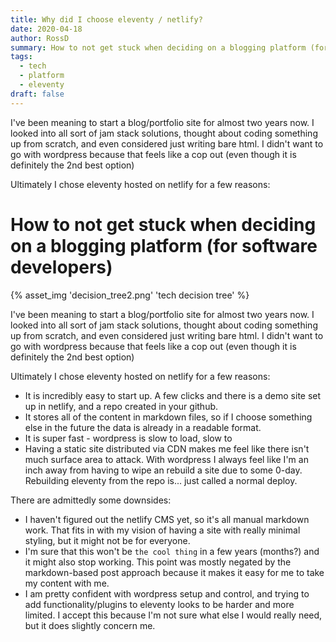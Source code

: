 ```yaml
---
title: Why did I choose eleventy / netlify?
date: 2020-04-18
author: RossD
summary: How to not get stuck when deciding on a blogging platform (for software developers)
tags:
  - tech
  - platform
  - eleventy
draft: false
---
```

I've been meaning to start a blog/portfolio site for almost two years now. I looked into all sort of jam stack solutions, thought about coding something up from scratch, and even considered just writing bare html. I didn't want to go with wordpress because that feels like a cop out (even though it is definitely the 2nd best option) 

Ultimately I chose eleventy hosted on netlify for a few reasons:
<!-- excerpt -->

# How to not get stuck when deciding on a blogging platform (for software developers)
{% asset_img 'decision_tree2.png' 'tech decision tree' %}

I've been meaning to start a blog/portfolio site for almost two years now. I looked into all sort of jam stack solutions, thought about coding something up from scratch, and even considered just writing bare html. I didn't want to go with wordpress because that feels like a cop out (even though it is definitely the 2nd best option) 

Ultimately I chose eleventy hosted on netlify for a few reasons:

- It is incredibly easy to start up. A few clicks and there is a demo site set up in netlify, and a repo created in your github.
- It stores all of the content in markdown files, so if I choose something else in the future the data is already in a readable format.
- It is super fast - wordpress is slow to load, slow to 
- Having a static site distributed via CDN makes me feel like there isn't much surface area to attack. With wordpress I always feel like I'm an inch away from having to wipe an rebuild a site due to some 0-day. Rebuilding eleventy from the repo is... just called a normal deploy.

There are admittedly some downsides:
- I haven't figured out the netlify CMS yet, so it's all manual markdown work. That fits in with my vision of having a site with really minimal styling, but it might not be for everyone.
- I'm sure that this won't be `the cool thing` in a few years (months?) and it might also stop working. This point was mostly negated by the markdown-based post approach because it makes it easy for me to take my content with me.
- I am pretty confident with wordpress setup and control, and trying to add functionality/plugins to eleventy looks to be harder and more limited. I accept this because I'm not sure what else I would really need, but it does slightly concern me.